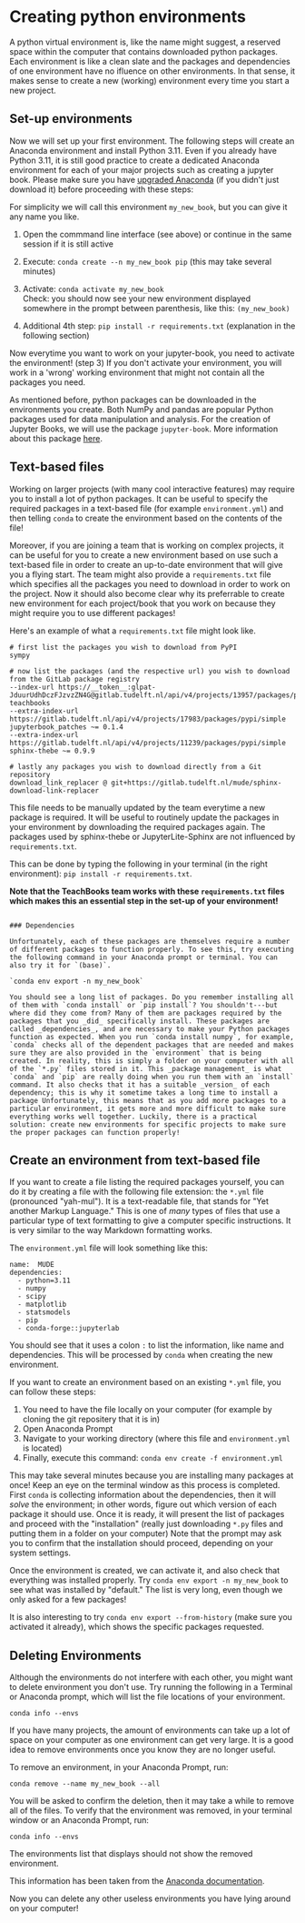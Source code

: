 # Creating python environments

A python virtual environment is, like the name might suggest, a reserved space within the computer that contains downloaded python packages. Each environment is like a clean slate and the packages and dependencies of one environment have no ifluence on other environments. In that sense, it makes sense to create a new (working) environment every time you start a new project. 

## Set-up environments

Now we will set up your first environment. The following steps will create an Anaconda environment and install Python 3.11. Even if you already have Python 3.11, it is still good practice to create a dedicated Anaconda environment for each of your major projects such as creating a jupyter book. Please make sure you have [upgraded Anaconda](https://docs.anaconda.com/free/anaconda/install/update-version/) (if you didn't just download it) before proceeding with these steps:

For simplicity we will call this environment `my_new_book`, but you can give it any name you like.

1. Open the commmand line interface (see above) or continue in the same session if it is still active
2. Execute: `conda create --n my_new_book pip` (this may take several minutes)
3. Activate: `conda activate my_new_book`
<br> Check: you should now see your new environment displayed somewhere in the prompt between parenthesis, like this: `(my_new_book)`

4. Additional 4th step: `pip install -r requirements.txt` (explanation in the following section)

Now everytime you want to work on your jupyter-book, you need to activate the environment! (step 3) If you don't activate your environment, you will work in a 'wrong' working environment that might not contain all the packages you need.

As mentioned before, python packages can be downloaded in the environments you create. Both NumPy and pandas are popular Python packages used for data manipulation and analysis. For the creation of Jupyter Books, we will use the package `jupyter-book`. More information about this package [here](jupyter-book-setup.md).

## Text-based files

Working on larger projects (with many cool interactive features) may require you to install a lot of python packages. It can be useful to specify the required packages in a text-based file (for example `environment.yml`) and then telling `conda` to create the environment based on the contents of the file! 

Moreover, if you are joining a team that is working on complex projects, it can be useful for you to create a new environment based on use such a text-based file in order to create an up-to-date environment that will give you a flying start. The team might also provide a `requirements.txt` file which specifies all the packages you need to download in order to work on the project. Now it should also become clear why its preferrable to create new environment for each project/book that you work on because they might require you to use different packages!

Here's an example of what a `requirements.txt` file might look like.

```
# first list the packages you wish to download from PyPI
sympy

# now list the packages (and the respective url) you wish to download from the GitLab package registry
--index-url https://__token__:glpat-JduurUdhDczFJzvzZN4G@gitlab.tudelft.nl/api/v4/projects/13957/packages/pypi/simple
teachbooks
--extra-index-url https://gitlab.tudelft.nl/api/v4/projects/17983/packages/pypi/simple
jupyterbook_patches ~= 0.1.4
--extra-index-url https://gitlab.tudelft.nl/api/v4/projects/11239/packages/pypi/simple
sphinx-thebe ~= 0.9.9

# lastly any packages you wish to download directly from a Git repository
download_link_replacer @ git+https://gitlab.tudelft.nl/mude/sphinx-download-link-replacer
```
This file needs to be manually updated by the team everytime a new package is required. It will be useful to routinely update the packages in your environment by downloading the required packages again. The packages used by sphinx-thebe or JupyterLite-Sphinx are not influenced by `requirements.txt`.

This can be done by typing the following in your terminal (in the right environment): `pip install -r requirements.txt`.

**Note that the TeachBooks team works with these `requirements.txt` files which makes this an essential step in the set-up of your environment!**

```{note}

### Dependencies

Unfortunately, each of these packages are themselves require a number of different packages to function properly. To see this, try executing the following command in your Anaconda prompt or terminal. You can also try it for `(base)`.

`conda env export -n my_new_book`

You should see a long list of packages. Do you remember installing all of them with `conda install` or `pip install`? You shouldn't---but where did they come from? Many of them are packages required by the packages that you _did_ specifically install. These packages are called _dependencies_, and are necessary to make your Python packages function as expected. When you run `conda install numpy`, for example, `conda` checks all of the dependent packages that are needed and makes sure they are also provided in the `environment` that is being created. In reality, this is simply a folder on your computer with all of the `*.py` files stored in it. This _package management_ is what `conda` and `pip` are really doing when you run them with an `install` command. It also checks that it has a suitable _version_ of each dependency; this is why it sometime takes a long time to install a package Unfortunately, this means that as you add more packages to a particular environment, it gets more and more difficult to make sure everything works well together. Luckily, there is a practical solution: create new environments for specific projects to make sure the proper packages can function properly!

```
## Create an environment from text-based file

If you want to create a file listing the required packages yourself, you can do it by creating a file with the following file extension: the `*.yml` file (pronounced "yah-mul"). It is a text-readable file, that stands for "Yet another Markup Language." This is one of _many_ types of files that use a particular type of text formatting to give a computer specific instructions. It is very similar to the way Markdown formatting works.

The `environment.yml` file will look something like this:

```
name:  MUDE
dependencies:
  - python=3.11
  - numpy
  - scipy
  - matplotlib
  - statsmodels
  - pip
  - conda-forge::jupyterlab

```     
You should see that it uses a colon `:` to list the information, like name and dependencies. This will be processed by `conda` when creating the new environment.

If you want to create an environment based on an existing `*.yml` file, you can follow these steps:

1. You need to have the file locally on your computer (for example by cloning the git repositery that it is in)
2. Open Anaconda Prompt
3. Navigate to your working directory (where this file and `environment.yml` is located)
4. Finally, execute this command: `conda env create -f environment.yml`

This may take several minutes because you are installing many packages at once! Keep an eye on the terminal window as this process is completed. First `conda` is collecting information about the dependencies, then it will _solve_ the environment; in other words, figure out which version of each package it should use. Once it is ready, it will present the list of packages and proceed with the "installation" (really just downloading `*.py` files and putting them in a folder on your computer)
Note that the prompt may ask you to confirm that the installation should proceed, depending on your system settings. 

Once the environment is created, we can activate it, and also check that everything was installed properly. Try `conda env export -n my_new_book` to see what was installed by "default." The list is very long, even though we only asked for a few packages!

It is also interesting to try `conda env export --from-history` (make sure you activated it already), which shows the specific packages requested. 

## Deleting Environments

Although the environments do not interfere with each other, you might want to delete environment you don't use. Try running the following in a Terminal or Anaconda prompt, which will list the file locations of your environment. 

`conda info --envs`

If you have many projects, the amount of environments can take up a lot of space on your computer as one environment can get very large. It is a good idea to remove environments once you know they are no longer useful.

To remove an environment, in your Anaconda Prompt, run:

`conda remove --name my_new_book --all`

You will be asked to confirm the deletion, then it may take a while to remove all of the files. To verify that the environment was removed, in your terminal window or an Anaconda Prompt, run:

`conda info --envs`

The environments list that displays should not show the removed environment.

This information has been taken from the [Anaconda documentation](https://conda.io/projects/conda/en/latest/user-guide/tasks/manage-environments.html#removing-an-environment).

Now you can delete any other useless environments you have lying around on your computer!
